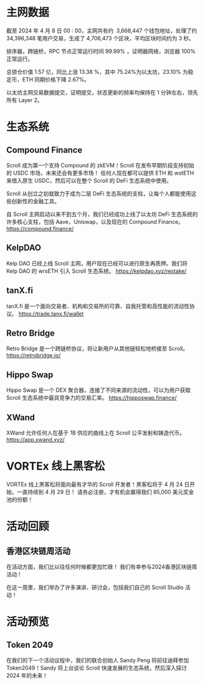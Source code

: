 


# 主网数据

截至 2024 年 4 月 8 日 00 : 00，主网共有约  3,668,447 个钱包地址，处理了约  34,396,348 笔用户交易，生成了 4,706,473 个区块，平均区块时间约为 3 秒。

排序器，跨链桥，RPC 节点正常运行时间 99.99% ，证明器网络，浏览器 100% 正常运行。


总锁仓价值 1.57 亿，同比上涨 13.38 %，其中 75.24%为以太坊，23.10% 为稳定币，ETH 同期价格下降 2.67%。


以太坊主网交易数据提交，证明提交，状态更新的频率均保持在 1 分钟左右，领先所有 Layer 2。

# 生态系统

## Compound Finance
Scroll 成为第一个支持 Compound 的 zkEVM！Scroll 在发布早期阶段支持初始的 USDC 市场，未来还会有更多市场！ 任何人现在都可以提供 ETH 和 wstETH 来借入原生 USDC，然后可以在整个 Scroll 的 DeFi 生态系统中使用。

Scroll 从创立之初就致力于成为二层 DeFi 生态系统的支柱，让每个人都能使用这些创新性的金融工具。

自 Scroll 主网启动以来不到五个月，我们已经成功上线了以太坊 DeFi 生态系统的许多核心支柱，包括 Aave，Uniswap，以及现在的 Compound Finance。
https://compound.finance/

## KelpDAO

Kelp DAO 已经上线 Scroll 主网，用户现在已经可以进行原生再质押。我们将 Kelp DAO 的 wrsETH 引入 Scroll 生态系统。
https://kelpdao.xyz/restake/

## tanX.fi
tanX.fi 是一个面向交易者、机构和交易所的可靠、自我托管和高性能的流动性协议。 
https://trade.tanx.fi/wallet

## Retro Bridge

Retro Bridge 是一个跨链桥协议，将让新用户从其他链轻松地桥接至 Scroll。
https://retrobridge.io/

## Hippo Swap
Hippo Swap 是一个 DEX 聚合器，连接了不同来源的流动性，可以为用户获取 Scroll 生态系统中最具竞争力的交易汇率。
https://hipposwap.finance/

## XWand

XWand 允许任何人在基于 1B 供应的曲线上在  Scroll 公平发射和铸造代币。
https://app.xwand.xyz/


# VORTEx 线上黑客松

VORTEx 线上黑客松将面向最有才华的 Scroll 开发者！黑客松将于 4 月 24 日开始，一直持续到 4 月 29 日！ 请务必注册，才有机会赢得我们 85,000 美元奖金池的份额！


# 活动回顾

## 香港区块链周活动

在活动方面，我们比以往任何时候都更加忙碌！ 我们有幸参与2024香港区块链周活动 !

在这一周里，我们举办了许多演讲、研讨会，包括我们自己的 Scroll Studio 活动！

# 活动预览
## Token 2049

在我们的下一个活动议程中，我们的联合创始人 Sandy Peng 将前往迪拜参加 Token2049！Sandy 将上台谈论 Scroll 快速发展的生态系统，然后深入探讨 2024 年的未来！